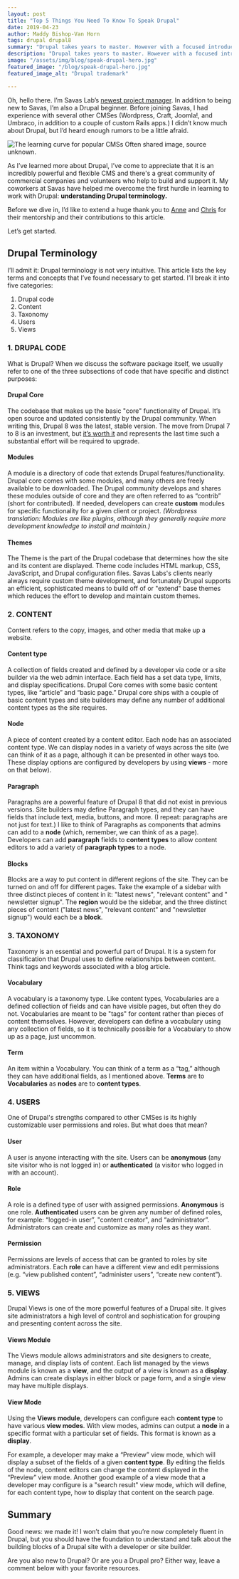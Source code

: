 ```yaml
---
layout: post
title: "Top 5 Things You Need To Know To Speak Drupal"
date: 2019-04-23
author: Maddy Bishop-Van Horn
tags: drupal drupal8
summary: "Drupal takes years to master. However with a focused introduction, beginners can turn the intimidating esoteric terminology into a powerful shared vocabulary with the pros who have been at it for years."
description: "Drupal takes years to master. However with a focused introduction, beginners can turn the intimidating esoteric terminology into a powerful shared vocabulary with the pros who have been at it for years."
image: "/assets/img/blog/speak-drupal-hero.jpg"
featured_image: "/blog/speak-drupal-hero.jpg"
featured_image_alt: "Drupal trademark"

---
```


Oh, hello there. I’m Savas Lab’s [newest project manager](https://savaslabs.com/company/maddy-bishop-van-horn/). In addition to being new to Savas, I’m also a Drupal beginner. Before joining Savas, I had experience with several other CMSes (Wordpress, Craft, Joomla!, and Umbraco, in addition to a couple of custom Rails apps.) I didn’t know much about Drupal, but I’d heard enough rumors to be a little afraid.

<div class="blog-image-large">
<img alt="The learning curve for popular CMSs" src="/assets/img/blog/drupal-learning-curve.jpg">
 <span class="caption">Often shared image, source unknown.</span>
</div>

As I’ve learned more about Drupal, I’ve come to appreciate that it is an incredibly powerful and flexible CMS and there's a great community of commercial companies and volunteers who help to build and support it. My coworkers at Savas have helped me overcome the first hurdle in learning to work with Drupal: **understanding Drupal terminology.**

Before we dive in, I’d like to extend a huge thank you to [Anne](https://savaslabs.com/company/anne-tomasevich/) and [Chris](https://savaslabs.com/company/chris-russo/) for their mentorship and their contributions to this article.

Let’s get started.

## Drupal Terminology

I’ll admit it: Drupal terminology is not very intuitive. This article lists the key terms and concepts that I’ve found necessary to get started. I’ll break it into five categories:

1. Drupal code
2. Content
3. Taxonomy
4. Users
5. Views

### 1. DRUPAL CODE

What is Drupal? When we discuss the software package itself, we usually refer to one of the three subsections of code that have specific and distinct purposes:

#### Drupal Core

The codebase that makes up the basic "core" functionality of Drupal. It’s open source and updated consistently by the Drupal community. When writing this, Drupal 8 was the latest, stable version. The move from Drupal 7 to 8 is an investment, but [it’s worth it](https://savaslabs.com/2017/11/08/cost-of-drupal-7.html) and represents the last time such a substantial effort will be required to upgrade.

#### Modules

A module is a directory of code that extends Drupal features/functionality. Drupal core comes with some modules, and many others are freely available to be downloaded. The Drupal community develops and shares these modules outside of core and they are often referred to as “contrib” (short for contributed). If needed, developers can create **custom** modules for specific functionality for a given client or project. *(Wordpress translation: Modules are like plugins, although they generally require more development knowledge to install and maintain.)*

#### Themes

The Theme is the part of the Drupal codebase that determines how the site and its content are displayed. Theme code includes HTML markup, CSS, JavaScript, and Drupal configuration files. Savas Labs's clients nearly always require custom theme development, and fortunately Drupal supports an efficient, sophisticated means to build off of or "extend" base themes which reduces the effort to develop and maintain custom themes.

### 2. CONTENT

Content refers to the copy, images, and other media that make up a website.

#### Content type

A collection of fields created and defined by a developer via code or a site builder via the web admin interface. Each field has a set data type, limits, and display specifications. Drupal Core comes with some basic content types, like “article” and “basic page.” Drupal core ships with a couple of basic content types and site builders may define any number of additional content types as the site requires.

#### Node

A piece of content created by a content editor. Each node has an associated content type. We can display nodes in a variety of ways across the site (we can think of it as a page, although it can be presented in other ways too. These display options are configured by developers by using **views** - more on that below).

#### Paragraph

Paragraphs are a powerful feature of Drupal 8 that did not exist in previous versions. Site builders may define Paragraph types, and they can have fields that include text, media, buttons, and more. (I repeat: paragraphs are not just for text.) I like to think of Paragraphs as components that admins can add to a **node** (which, remember, we can think of as a page). Developers can add **paragraph** fields to **content types** to allow content editors to add a variety of **paragraph types** to a node.

<!-- To be honest this seems too complex for beginners - maybe linking to a resource or having an animated GIF inline here to show what a paragraph is would go a long way to help beginners -->

#### Blocks

Blocks are a way to put content in different regions of the site. They can be turned on and off for different pages. Take the example of a sidebar with three distinct pieces of content in it: "latest news", "relevant content" and " newsletter signup". The **region** would be the sidebar, and the three distinct pieces of content ("latest news", "relevant content" and "newsletter signup") would each be a **block**.

### 3. TAXONOMY

Taxonomy is an essential and powerful part of Drupal. It is a system for classification that Drupal uses to define relationships between content. Think tags and keywords associated with a blog article.

#### Vocabulary

A vocabulary is a taxonomy type. Like content types, Vocabularies are a defined collection of fields and can have visible pages, but often they do not. Vocabularies are meant to be "tags" for content rather than pieces of content themselves. However, developers can define a vocabulary using any collection of fields, so it is technically possible for a Vocabulary to show up as a page, just uncommon.

#### Term

An item within a Vocabulary. You can think of a term as a “tag,” although they can have additional fields, as I mentioned above. **Terms** are to **Vocabularies** as **nodes** are to **content types**.

### 4. USERS

One of Drupal's strengths compared to other CMSes is its highly customizable user permissions and roles. But what does that mean?

#### User

A user is anyone interacting with the site. Users can be **anonymous** (any site visitor who is not logged in) or **authenticated** (a visitor who logged in with an account).

#### Role

A role is a defined type of user with assigned permissions. **Anonymous** is one role. **Authenticated** users can be given any number of defined roles, for example: “logged-in user”, "content creator", and “administrator”. Administrators can create and customize as many roles as they want.

#### Permission

Permissions are levels of access that can be granted to roles by site administrators. Each **role** can have a different view and edit permissions (e.g. “view published content”, “administer users”, “create new content”).

### 5. VIEWS

Drupal Views is one of the more powerful features of a Drupal site. It gives site administrators a high level of control and sophistication for grouping and presenting content across the site.

#### Views Module

The Views module allows administrators and site designers to create, manage, and display lists of content. Each list managed by the views module is known as a **view**, and the output of a view is known as a **display**. Admins can create displays in either block or page form, and a single view may have multiple displays.

#### View Mode

Using the **Views module**, developers can configure each **content type** to have various **view modes**. With view modes, admins can output a **node** in a specific format with a particular set of fields. This format is known as a **display**.

For example, a developer may make a “Preview” view mode, which will display a subset of the fields of a given **content type**. By editing the fields of the node, content editors can change the content displayed in the “Preview” view mode. Another good example of a view mode that a developer may configure is a "search result" view mode, which will define, for each content type, how to display that content on the search page.

## Summary

Good news: we made it! I won’t claim that you’re now completely fluent in Drupal, but you should have the foundation to understand and talk about the building blocks of a Drupal site with a developer or site builder.

Are you also new to Drupal? Or are you a Drupal pro? Either way, leave a comment below with your favorite resources.


